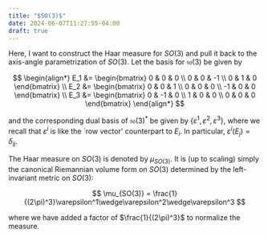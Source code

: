 ```yaml
---
title: "$SO(3)$"
date: 2024-06-07T11:27:55-04:00
draft: true
---
```


Here, I want to construct the Haar measure for $SO(3)$ and pull it back to the axis-angle parametrization of $SO(3)$. Let the basis for $\mathfrak{so}(3)$ be given by 

$$
\begin{align*}
E_1 &= \begin{bmatrix} 0 & 0 & 0 \\ 0 & 0 & -1 \\ 0 & 1 & 0 \end{bmatrix} \\
E_2 &= \begin{bmatrix} 0 & 0 & 1 \\ 0 & 0 & 0 \\ -1 & 0 & 0 \end{bmatrix} \\
E_3 &= \begin{bmatrix} 0 & -1 & 0 \\ 1 & 0 & 0 \\ 0 & 0 & 0 \end{bmatrix}
\end{align*}
$$

and the corresponding dual basis of $\mathfrak{so}(3)^*$ be given by $\lbrace\varepsilon^1, \varepsilon^2, \varepsilon^3\rbrace$, where we recall that $\varepsilon^i$ is like the `row vector' counterpart to $E_i$. In particular, $\varepsilon^i(E_j) = \delta_{ij}$. 

The Haar measure on $SO(3)$ is denoted by $\mu_{SO(3)}$. It is (up to scaling) simply the canonical Riemannian volume form on $SO(3)$ determined by the left-invariant metric on $SO(3)$:

$$
\mu_{SO(3)} = \frac{1}{(2\pi)^3}\varepsilon^1\wedge\varepsilon^2\wedge\varepsilon^3
$$


where we have added a factor of $\frac{1}{(2\pi)^3}$ to normalize the measure.